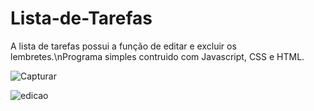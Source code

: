 # Lista-de-Tarefas

A lista de tarefas possui a função de editar e excluir os lembretes.\nPrograma simples contruido com Javascript, CSS e HTML. 

![Capturar](https://user-images.githubusercontent.com/89361754/156945666-ca124556-f9b6-4995-a671-447eddf7bb8b.JPG)

![edicao](https://user-images.githubusercontent.com/89361754/156945681-1e1e7526-0364-415d-9805-14f8b6b2ffae.JPG)
